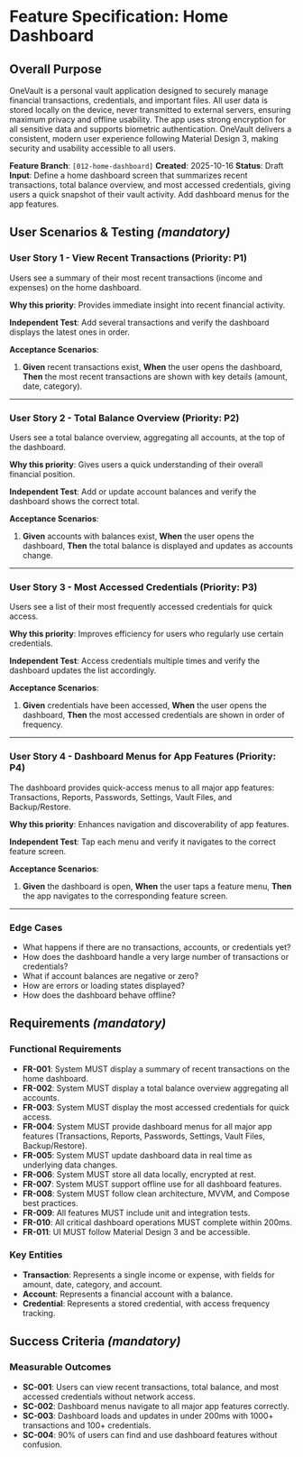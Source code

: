 # Feature Specification: Home Dashboard

## Overall Purpose
OneVault is a personal vault application designed to securely manage financial transactions, credentials, and important files. All user data is stored locally on the device, never transmitted to external servers, ensuring maximum privacy and offline usability. The app uses strong encryption for all sensitive data and supports biometric authentication. OneVault delivers a consistent, modern user experience following Material Design 3, making security and usability accessible to all users.

**Feature Branch**: `[012-home-dashboard]`
**Created**: 2025-10-16
**Status**: Draft
**Input**: Define a home dashboard screen that summarizes recent transactions, total balance overview, and most accessed credentials, giving users a quick snapshot of their vault activity. Add dashboard menus for the app features.

## User Scenarios & Testing *(mandatory)*

### User Story 1 - View Recent Transactions (Priority: P1)
Users see a summary of their most recent transactions (income and expenses) on the home dashboard.

**Why this priority**: Provides immediate insight into recent financial activity.

**Independent Test**: Add several transactions and verify the dashboard displays the latest ones in order.

**Acceptance Scenarios**:
1. **Given** recent transactions exist, **When** the user opens the dashboard, **Then** the most recent transactions are shown with key details (amount, date, category).

---

### User Story 2 - Total Balance Overview (Priority: P2)
Users see a total balance overview, aggregating all accounts, at the top of the dashboard.

**Why this priority**: Gives users a quick understanding of their overall financial position.

**Independent Test**: Add or update account balances and verify the dashboard shows the correct total.

**Acceptance Scenarios**:
1. **Given** accounts with balances exist, **When** the user opens the dashboard, **Then** the total balance is displayed and updates as accounts change.

---

### User Story 3 - Most Accessed Credentials (Priority: P3)
Users see a list of their most frequently accessed credentials for quick access.

**Why this priority**: Improves efficiency for users who regularly use certain credentials.

**Independent Test**: Access credentials multiple times and verify the dashboard updates the list accordingly.

**Acceptance Scenarios**:
1. **Given** credentials have been accessed, **When** the user opens the dashboard, **Then** the most accessed credentials are shown in order of frequency.

---

### User Story 4 - Dashboard Menus for App Features (Priority: P4)
The dashboard provides quick-access menus to all major app features: Transactions, Reports, Passwords, Settings, Vault Files, and Backup/Restore.

**Why this priority**: Enhances navigation and discoverability of app features.

**Independent Test**: Tap each menu and verify it navigates to the correct feature screen.

**Acceptance Scenarios**:
1. **Given** the dashboard is open, **When** the user taps a feature menu, **Then** the app navigates to the corresponding feature screen.

---

### Edge Cases
- What happens if there are no transactions, accounts, or credentials yet?
- How does the dashboard handle a very large number of transactions or credentials?
- What if account balances are negative or zero?
- How are errors or loading states displayed?
- How does the dashboard behave offline?

## Requirements *(mandatory)*

### Functional Requirements
- **FR-001**: System MUST display a summary of recent transactions on the home dashboard.
- **FR-002**: System MUST display a total balance overview aggregating all accounts.
- **FR-003**: System MUST display the most accessed credentials for quick access.
- **FR-004**: System MUST provide dashboard menus for all major app features (Transactions, Reports, Passwords, Settings, Vault Files, Backup/Restore).
- **FR-005**: System MUST update dashboard data in real time as underlying data changes.
- **FR-006**: System MUST store all data locally, encrypted at rest.
- **FR-007**: System MUST support offline use for all dashboard features.
- **FR-008**: System MUST follow clean architecture, MVVM, and Compose best practices.
- **FR-009**: All features MUST include unit and integration tests.
- **FR-010**: All critical dashboard operations MUST complete within 200ms.
- **FR-011**: UI MUST follow Material Design 3 and be accessible.

### Key Entities
- **Transaction**: Represents a single income or expense, with fields for amount, date, category, and account.
- **Account**: Represents a financial account with a balance.
- **Credential**: Represents a stored credential, with access frequency tracking.

## Success Criteria *(mandatory)*

### Measurable Outcomes
- **SC-001**: Users can view recent transactions, total balance, and most accessed credentials without network access.
- **SC-002**: Dashboard menus navigate to all major app features correctly.
- **SC-003**: Dashboard loads and updates in under 200ms with 1000+ transactions and 100+ credentials.
- **SC-004**: 90% of users can find and use dashboard features without confusion.

